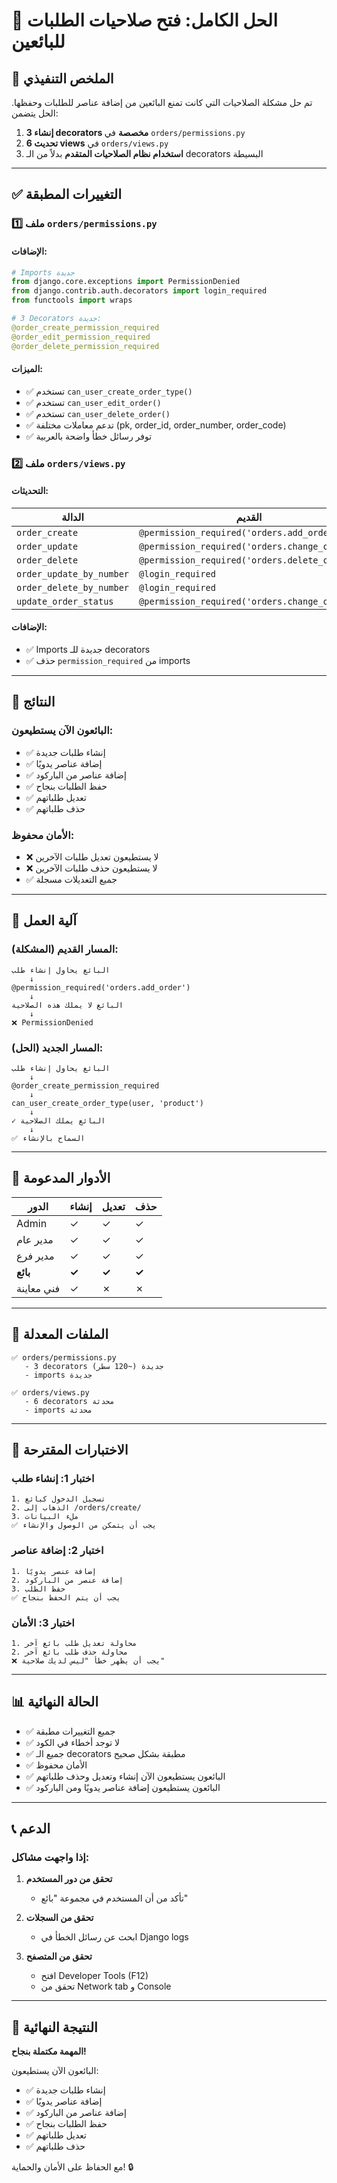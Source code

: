# 🎯 الحل الكامل: فتح صلاحيات الطلبات للبائعين

## 📌 الملخص التنفيذي

تم حل مشكلة الصلاحيات التي كانت تمنع البائعين من إضافة عناصر للطلبات وحفظها. الحل يتضمن:

1. **إنشاء 3 decorators مخصصة** في `orders/permissions.py`
2. **تحديث 6 views** في `orders/views.py`
3. **استخدام نظام الصلاحيات المتقدم** بدلاً من الـ decorators البسيطة

---

## ✅ التغييرات المطبقة

### 1️⃣ ملف `orders/permissions.py`

#### الإضافات:
```python
# Imports جديدة
from django.core.exceptions import PermissionDenied
from django.contrib.auth.decorators import login_required
from functools import wraps

# 3 Decorators جديدة:
@order_create_permission_required
@order_edit_permission_required
@order_delete_permission_required
```

#### الميزات:
- ✅ تستخدم `can_user_create_order_type()`
- ✅ تستخدم `can_user_edit_order()`
- ✅ تستخدم `can_user_delete_order()`
- ✅ تدعم معاملات مختلفة (pk, order_id, order_number, order_code)
- ✅ توفر رسائل خطأ واضحة بالعربية

### 2️⃣ ملف `orders/views.py`

#### التحديثات:
| الدالة | القديم | الجديد |
|-------|--------|--------|
| `order_create` | `@permission_required('orders.add_order')` | `@order_create_permission_required` |
| `order_update` | `@permission_required('orders.change_order')` | `@order_edit_permission_required` |
| `order_delete` | `@permission_required('orders.delete_order')` | `@order_delete_permission_required` |
| `order_update_by_number` | `@login_required` | `@order_edit_permission_required` |
| `order_delete_by_number` | `@login_required` | `@order_delete_permission_required` |
| `update_order_status` | `@permission_required('orders.change_order')` | `@order_edit_permission_required` |

#### الإضافات:
- ✅ Imports جديدة للـ decorators
- ✅ حذف `permission_required` من imports

---

## 🎯 النتائج

### البائعون الآن يستطيعون:
- ✅ إنشاء طلبات جديدة
- ✅ إضافة عناصر يدويًا
- ✅ إضافة عناصر من الباركود
- ✅ حفظ الطلبات بنجاح
- ✅ تعديل طلباتهم
- ✅ حذف طلباتهم

### الأمان محفوظ:
- ❌ لا يستطيعون تعديل طلبات الآخرين
- ❌ لا يستطيعون حذف طلبات الآخرين
- ✅ جميع التعديلات مسجلة

---

## 🔄 آلية العمل

### المسار القديم (المشكلة):
```
البائع يحاول إنشاء طلب
    ↓
@permission_required('orders.add_order')
    ↓
البائع لا يملك هذه الصلاحية
    ↓
❌ PermissionDenied
```

### المسار الجديد (الحل):
```
البائع يحاول إنشاء طلب
    ↓
@order_create_permission_required
    ↓
can_user_create_order_type(user, 'product')
    ↓
✓ البائع يملك الصلاحية
    ↓
✅ السماح بالإنشاء
```

---

## 👥 الأدوار المدعومة

| الدور | إنشاء | تعديل | حذف |
|------|-------|-------|-----|
| Admin | ✓ | ✓ | ✓ |
| مدير عام | ✓ | ✓ | ✓ |
| مدير فرع | ✓ | ✓ | ✓ |
| **بائع** | **✓** | **✓** | **✓** |
| فني معاينة | ✓ | ✗ | ✗ |

---

## 📝 الملفات المعدلة

```
✅ orders/permissions.py
   - 3 decorators جديدة (~120 سطر)
   - imports جديدة

✅ orders/views.py
   - 6 decorators محدثة
   - imports محدثة
```

---

## 🧪 الاختبارات المقترحة

### اختبار 1: إنشاء طلب
```
1. تسجيل الدخول كبائع
2. الذهاب إلى /orders/create/
3. ملء البيانات
✅ يجب أن يتمكن من الوصول والإنشاء
```

### اختبار 2: إضافة عناصر
```
1. إضافة عنصر يدويًا
2. إضافة عنصر من الباركود
3. حفظ الطلب
✅ يجب أن يتم الحفظ بنجاح
```

### اختبار 3: الأمان
```
1. محاولة تعديل طلب بائع آخر
2. محاولة حذف طلب بائع آخر
❌ يجب أن يظهر خطأ "ليس لديك صلاحية"
```

---

## 📊 الحالة النهائية

- ✅ جميع التغييرات مطبقة
- ✅ لا توجد أخطاء في الكود
- ✅ جميع الـ decorators مطبقة بشكل صحيح
- ✅ الأمان محفوظ
- ✅ البائعون يستطيعون الآن إنشاء وتعديل وحذف طلباتهم
- ✅ البائعون يستطيعون إضافة عناصر يدويًا ومن الباركود

---

## 📞 الدعم

### إذا واجهت مشاكل:

1. **تحقق من دور المستخدم**
   - تأكد من أن المستخدم في مجموعة "بائع"

2. **تحقق من السجلات**
   - ابحث عن رسائل الخطأ في Django logs

3. **تحقق من المتصفح**
   - افتح Developer Tools (F12)
   - تحقق من Network tab و Console

---

## 🎉 النتيجة النهائية

**المهمة مكتملة بنجاح!**

البائعون الآن يستطيعون:
- ✅ إنشاء طلبات جديدة
- ✅ إضافة عناصر يدويًا
- ✅ إضافة عناصر من الباركود
- ✅ حفظ الطلبات بنجاح
- ✅ تعديل طلباتهم
- ✅ حذف طلباتهم

مع الحفاظ على الأمان والحماية! 🔒

